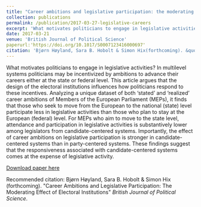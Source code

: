 ```yaml
---
title: "Career ambitions and legislative participation: the moderating effect of electoral institutions"
collection: publications
permalink: /publication/2017-03-27-legislative-careers
excerpt: 'What motivates politicians to engage in legislative activities? In multilevel systems politicians may be incentivized by ambitions to advance their careers either at the state or federal level. This article argues that the design of the electoral institutions influences how politicians respond to these incentives. Analyzing a unique dataset of both ‘stated’ and ‘realized’ career ambitions of Members of the European Parliament (MEPs), it finds that those who seek to move from the European to the national (state) level participate less in legislative activities than those who plan to stay at the European (federal) level. For MEPs who aim to move to the state level, attendance and participation in legislative activities is substantively lower among legislators from candidate-centered systems. Importantly, the effect of career ambitions on legislative participation is stronger in candidate-centered systems than in party-centered systems. These findings suggest that the responsiveness associated with candidate-centered systems comes at the expense of legislative activity.'
date: 2017-03-21
venue: 'British Journal of Political Science'
paperurl:'https://doi.org/10.1017/S0007123416000697'
citation: 'Bjørn Høyland, Sara B. Hobolt & Simon Hix(forthcoming). &quot;Career Ambitions and Legislative Participation: The Moderating Effect of Electoral Institutions .&quot;<i>British Journal of Political Science</i>.'
---
```

What motivates politicians to engage in legislative activities? In multilevel systems politicians may be incentivized by ambitions to advance their careers either at the state or federal level. This article argues that the design of the electoral institutions influences how politicians respond to these incentives. Analyzing a unique dataset of both ‘stated’ and ‘realized’ career ambitions of Members of the European Parliament (MEPs), it finds that those who seek to move from the European to the national (state) level participate less in legislative activities than those who plan to stay at the European (federal) level. For MEPs who aim to move to the state level, attendance and participation in legislative activities is substantively lower among legislators from candidate-centered systems. Importantly, the effect of career ambitions on legislative participation is stronger in candidate-centered systems than in party-centered systems. These findings suggest that the responsiveness associated with candidate-centered systems comes at the expense of legislative activity.

[Download paper here](https://www.cambridge.org/core/journals/british-journal-of-political-science/article/career-ambitions-and-legislative-participation-the-moderating-effect-of-electoral-institutions/98DE2D21AAB41BADF9BB4F4F3CC89B93/share/7e337b67a921f624be40bf6a654e1af028b86121)

Recommended citation: Bjørn Høyland, Sara B. Hobolt & Simon Hix
(forthcoming). "Career Ambitions and Legislative Participation: The
Moderating Effect of Electoral Institutions" <i>British Journal of
Political Science</i>.
